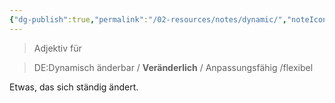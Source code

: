 ```yaml
---
{"dg-publish":true,"permalink":"/02-resources/notes/dynamic/","noteIcon":"","updated":"2024-08-25T23:02:44.000+02:00"}
---
```


> Adjektiv für 
<div class="transclusion internal-embed is-loaded"><div class="markdown-embed">




> DE:Dynamisch
> änderbar / **Veränderlich** / Anpassungsfähig /flexibel

Etwas, das sich ständig ändert.

</div></div>
